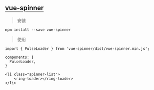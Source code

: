 ## [vue-spinner](https://github.com/greyby/vue-spinner)

> 安装

```text
npm install --save vue-spinner

```

> 使用

```text
import { PulseLoader } from 'vue-spinner/dist/vue-spinner.min.js';

components: {
  PulseLoader,
}

```

```text
<li class="spinner-list">
    <ring-loader></ring-loader>
</li>
          
```
